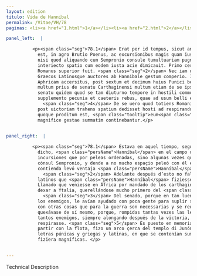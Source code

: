 ```yaml
---
layout: edition
titulo: Vida de Hanníbal
permalink: /Vitae/VH/78
paginas: <li><a href="1.html">1</a></li><li><a href="2.html">2</a></li><li><a href="3.html">3</a></li><li><a href="4.html">4</a></li><li><a href="5.html">5</a></li><li><a href="6.html">6</a></li><li><a href="7.html">7</a></li><li><a href="8.html">8</a></li><li><a href="9.html">9</a></li><li><a href="10.html">10</a></li><li><a href="11.html">11</a></li><li><a href="12.html">12</a></li><li><a href="13.html">13</a></li><li><a href="14.html">14</a></li><li><a href="15.html">15</a></li><li><a href="16.html">16</a></li><li><a href="17.html">17</a></li><li><a href="18.html">18</a></li><li><a href="19.html">19</a></li><li><a href="20.html">20</a></li><li><a href="21.html">21</a></li><li><a href="22.html">22</a></li><li><a href="23.html">23</a></li><li><a href="24.html">24</a></li><li><a href="25.html">25</a></li><li><a href="26.html">26</a></li><li><a href="27.html">27</a></li><li><a href="28.html">28</a></li><li><a href="29.html">29</a></li><li><a href="30.html">30</a></li><li><a href="31.html">31</a></li><li><a href="32.html">32</a></li><li><a href="33.html">33</a></li><li><a href="34.html">34</a></li><li><a href="35.html">35</a></li><li><a href="36.html">36</a></li><li><a href="37.html">37</a></li><li><a href="38.html">38</a></li><li><a href="39.html">39</a></li><li><a href="40.html">40</a></li><li><a href="41.html">41</a></li><li><a href="42.html">42</a></li><li><a href="43.html">43</a></li><li><a href="44.html">44</a></li><li><a href="45.html">45</a></li><li><a href="46.html">46</a></li><li><a href="47.html">47</a></li><li><a href="48.html">48</a></li><li><a href="49.html">49</a></li><li><a href="50.html">50</a></li><li><a href="51.html">51</a></li><li><a href="52.html">52</a></li><li><a href="53.html">53</a></li><li><a href="54.html">54</a></li><li><a href="55.html">55</a></li><li><a href="56.html">56</a></li><li><a href="57.html">57</a></li><li><a href="58.html">58</a></li><li><a href="59.html">59</a></li><li><a href="60.html">60</a></li><li><a href="61.html">61</a></li><li><a href="62.html">62</a></li><li><a href="63.html">63</a></li><li><a href="64.html">64</a></li><li><a href="65.html">65</a></li><li><a href="66.html">66</a></li><li><a href="67.html">67</a></li><li><a href="68.html">68</a></li><li><a href="69.html">69</a></li><li><a href="70.html">70</a></li><li><a href="71.html">71</a></li><li><a href="72.html">72</a></li><li><a href="73.html">73</a></li><li><a href="74.html">74</a></li><li><a href="75.html">75</a></li><li><a href="76.html">76</a></li><li><a href="77.html">77</a></li><li><a href="78.html">78</a></li><li><a href="79.html">79</a></li><li><a href="80.html">80</a></li><li><a href="81.html">81</a></li><li><a href="82.html">82</a></li><li><a href="83.html">83</a></li><li><a href="84.html">84</a></li><li><a href="85.html">85</a></li><li><a href="86.html">86</a></li><li><a href="87.html">87</a></li><li><a href="88.html">88</a></li><li><a href="89.html">89</a></li><li><a href="90.html">90</a></li><li><a href="91.html">91</a></li><li><a href="92.html">92</a></li><li><a href="93.html">93</a></li><li><a href="94.html">94</a></li><li><a href="95.html">95</a></li><li><a href="96.html">96</a></li>

panel_left:  |

          <p><span class="seg">78.1</span> Erat per id tempus, sicut ante dictum
            est, in agro Brutio Poenus, ac excursionibus magis quam iustis praeliis gerebat bellum,
            nisi quod aliquando cum Sempronio consule tumultuariam pugnam conseruit, nec multo
            interiecto spatio cum eodem iusta acie dimicauit. Primo certamine Poenus, secundo
            Romanus superior fuit. <span class="seg">2</span> Nec iam ultra in Italia quicquam memoria dignum apud
            Graecos Latinosque auctores ab Hannibale gestum comperio. Iussu enim Carthaginensium in
            Aphricam accersitus, post sextum et decimum huius Punici belli annum Italiam reliquit,
            multum prius de senatu Carthaginensi multum etiam de se ipso questus. <span class="seg">3</span> De
            senatu quidem quod se tam diuturno tempore in hostili commorantem terra parum
            supplemento pecunia et caeteris rebus, quae ad usum belli expetebantur, adiuuisset.
              <span class="seg">4</span> De se uero quod totiens Romanis legionibus fusis caesisque, moram semper
            post uictoriam trahens spatium dedisset hosti ad respirandum. <span class="seg">5</span> Memoriae
            quoque proditum est, <span class="tooltip">eum<span class="tooltiptext">cum <span class="siglas">U</span> <span class="om"><i>om. </i></span> <span class="siglas">P</span> </span></span> priusquam classem conscenderet, prope Iunonis <span class="tooltip">Laciniae<span class="tooltiptext">Licinie <span class="siglas">F M N P R S U W r s</span> </span></span> templum arcum condidisse Punicis Graecisque litteris in sculptum, in quo res a se
            magnifice gestae summatim continebantur.</p>
        

panel_right:  |

          <p><span class="seg">78.1</span> Estava en aquel tiempo, segund antes es
            dicho, <span class="persName">Hanníbal</span> en el campo de Abruço, y fazía la guerra más por
            incursiones que por peleas ordenadas, sino algunas vezes que travó escaramuça con el
            cónsul Sempronio, y dende a no mucho espaçio peleó con él en batalla. En la primera
            contienda levó ventaja <span class="persName">Hanníbal</span>, en la segunda el cónsul romano.
              <span class="seg">2</span> Adelante después d’esto no fallo escripto por los auctores griegos nin
            latinos que <span class="persName">Hanníbal</span> fiziesse en Ytalia cosa digna de memoria.
            Llamado que veniesse en África por mandado de los carthagineses, passados diez y seys años d’esta guerra púnica, ovo
            dexar a Ytalia, querellándose mucho primero del <span class="tooltip">senado<span class="tooltiptext">senada  </span></span> de los carthagineses y mucho tanbién de sí mesmo.
              <span class="seg">3</span> Del senado, porque en tan luengo tiempo como él se detovo en tierra de
            los enemigos, le avían ayudado con poca gente para suplir su exército y no con dinero o
            con otras cosas que para la guerra son necessarias y se requerían. <span class="seg">4</span> Y
            quexávase de sí mesmo, porque, rompidas tantas vezes las legiones romanas y muertos
            tantos enemigos, siempre alongando después de la victoria, diera espaçio al enemigo que
            respirasse. <span class="seg">5</span> Es puesto en memoria que antes de su subida en el navío para se
            partir con la flota, fizo un arco çerca del templo di Junón Lacinia, esculpido con
            letras púnicas y griegas y latinas, en que se contenían sumariamente las cosas que
            fiziera magníficas. </p>
        

---
```


Technical Description 